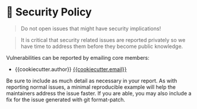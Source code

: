 # 🔐 Security Policy

> Do not open issues that might have security implications!

> It is critical that security related issues are reported privately so we have time to address them before they become public knowledge.

Vulnerabilities can be reported by emailing core members:

- {{cookiecutter.author}} [{{cookiecutter.email}}](mailto:{{cookiecutter.email}})

Be sure to include as much detail as necessary in your report. As with reporting normal issues, a minimal reproducible example will help the maintainers address the issue faster. If you are able, you may also include a fix for the issue generated with git format-patch.
